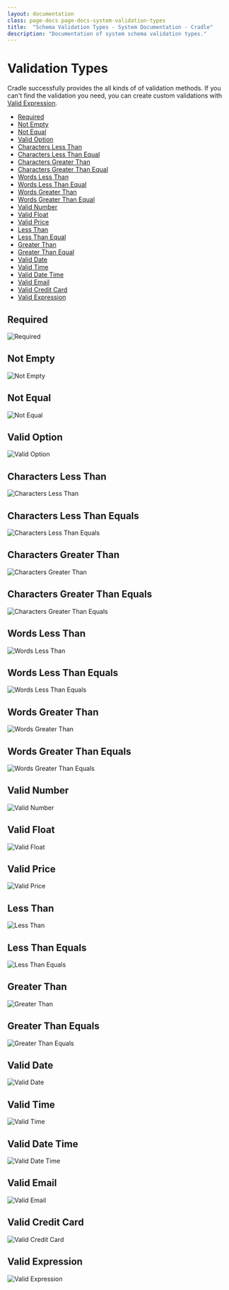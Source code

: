 ```yaml
---
layout: documentation
class: page-docs page-docs-system-validation-types
title:  "Schema Validation Types - System Documentation - Cradle"
description: "Documentation of system schema validation types."
---
```

# Validation Types

Cradle successfully provides the all kinds of of validation methods. If you
can't find the validation you need, you can create custom validations with
[Valid Expression](#expression).

 - [Required](#required)
 - [Not Empty](#empty)
 - [Not Equal](#ne)
 - [Valid Option](#option)
 - [Characters Less Than](#clt)
 - [Characters Less Than Equal](#clte)
 - [Characters Greater Than](#cgt)
 - [Characters Greater Than Equal](#cgte)
 - [Words Less Than](#wlt)
 - [Words Less Than Equal](#wlte)
 - [Words Greater Than](#wgt)
 - [Words Greater Than Equal](#wgte)
 - [Valid Number](#number)
 - [Valid Float](#float)
 - [Valid Price](#price)
 - [Less Than](#lt)
 - [Less Than Equal](#lte)
 - [Greater Than](#gt)
 - [Greater Than Equal](#gte)
 - [Valid Date](#date)
 - [Valid Time](#time)
 - [Valid Date Time](#datetime)
 - [Valid Email](#email)
 - [Valid Credit Card](#cc)
 - [Valid Expression](#expression)

<a name="required"></a>
## Required

![Required](/images/valid/valid-required.png)

<a name="empty"></a>
## Not Empty

![Not Empty](/images/valid/valid-empty.png)

<a name="ne"></a>
## Not Equal

![Not Equal](/images/valid/valid-ne.png)

<a name="option"></a>
## Valid Option

![Valid Option](/images/valid/valid-option.png)

<a name="clt"></a>
## Characters Less Than

![Characters Less Than](/images/valid/valid-clt.png)

<a name="clte"></a>
## Characters Less Than Equals

![Characters Less Than Equals](/images/valid/valid-clte.png)

<a name="cgt"></a>
## Characters Greater Than

![Characters Greater Than](/images/valid/valid-cgt.png)

<a name="cgte"></a>
## Characters Greater Than Equals

![Characters Greater Than Equals](/images/valid/valid-cgte.png)

<a name="wlt"></a>
## Words Less Than

![Words Less Than](/images/valid/valid-wlt.png)

<a name="wlte"></a>
## Words Less Than Equals

![Words Less Than Equals](/images/valid/valid-wlte.png)

<a name="wgt"></a>
## Words Greater Than

![Words Greater Than](/images/valid/valid-wgt.png)

<a name="wgte"></a>
## Words Greater Than Equals

![Words Greater Than Equals](/images/valid/valid-wgte.png)

<a name="number"></a>
## Valid Number

![Valid Number](/images/valid/valid-number.png)

<a name="float"></a>
## Valid Float

![Valid Float](/images/valid/valid-float.png)

<a name="price"></a>
## Valid Price

![Valid Price](/images/valid/valid-price.png)

<a name="lt"></a>
## Less Than

![Less Than](/images/valid/valid-lt.png)

<a name="lte"></a>
## Less Than Equals

![Less Than Equals](/images/valid/valid-lte.png)

<a name="gt"></a>
## Greater Than

![Greater Than](/images/valid/valid-gt.png)

<a name="gte"></a>
## Greater Than Equals

![Greater Than Equals](/images/valid/valid-gte.png)

<a name="date"></a>
## Valid Date

![Valid Date](/images/valid/valid-date.png)

<a name="time"></a>
## Valid Time

![Valid Time](/images/valid/valid-time.png)

<a name="datetime"></a>
## Valid Date Time

![Valid Date Time](/images/valid/valid-datetime.png)

<a name="email"></a>
## Valid Email

![Valid Email](/images/valid/valid-email.png)

<a name="cc"></a>
## Valid Credit Card

![Valid Credit Card](/images/valid/valid-cc.png)

<a name="expression"></a>
## Valid Expression

![Valid Expression](/images/valid/valid-expression.png)

